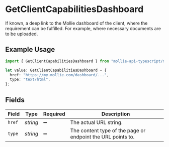 # GetClientCapabilitiesDashboard

If known, a deep link to the Mollie dashboard of the client, where the requirement can be fulfilled.
For example, where necessary documents are to be uploaded.

## Example Usage

```typescript
import { GetClientCapabilitiesDashboard } from "mollie-api-typescript/models/operations";

let value: GetClientCapabilitiesDashboard = {
  href: "https://my.mollie.com/dashboard/...",
  type: "text/html",
};
```

## Fields

| Field                                                       | Type                                                        | Required                                                    | Description                                                 |
| ----------------------------------------------------------- | ----------------------------------------------------------- | ----------------------------------------------------------- | ----------------------------------------------------------- |
| `href`                                                      | *string*                                                    | :heavy_minus_sign:                                          | The actual URL string.                                      |
| `type`                                                      | *string*                                                    | :heavy_minus_sign:                                          | The content type of the page or endpoint the URL points to. |